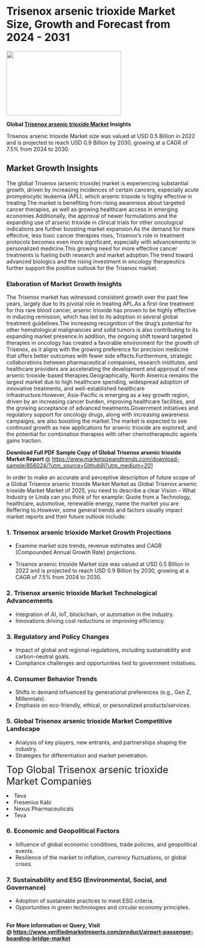 <H1>Trisenox arsenic trioxide Market Size, Growth and Forecast from 2024 - 2031</H1><img class="aligncenter size-medium wp-image-584254" src="https://thirdeyenews.in/wp-content/uploads/2024/09/Global-Market-Research-300x168.jpeg" alt="" width="300" height="168" /><p><strong>Global&nbsp;<a href="https://www.marketsizeandtrends.com/download-sample/856024/?utm_source=Github8j?utm_medium=201">Trisenox arsenic trioxide Market</a> Insights</strong></p><p>Trisenox arsenic trioxide Market size was valued at USD 0.5 Billion in 2022 and is projected to reach USD 0.9 Billion by 2030, growing at a CAGR of 7.5% from 2024 to 2030.</p><p><h2>Market Growth Insights</h2> The global Trisenox (arsenic trioxide) market is experiencing substantial growth, driven by increasing incidences of certain cancers, especially acute promyelocytic leukemia (APL), which arsenic trioxide is highly effective in treating.The market is benefiting from rising awareness about targeted cancer therapies, as well as growing healthcare access in emerging economies.Additionally, the approval of newer formulations and the expanding use of arsenic trioxide in clinical trials for other oncological indications are further boosting market expansion.As the demand for more effective, less toxic cancer therapies rises, Trisenox’s role in treatment protocols becomes even more significant, especially with advancements in personalized medicine.This growing need for more effective cancer treatments is fueling both research and market adoption.The trend toward advanced biologics and the rising investment in oncology therapeutics further support the positive outlook for the Trisenox market. <h3>Elaboration of Market Growth Insights</h3> The Trisenox market has witnessed consistent growth over the past few years, largely due to its pivotal role in treating APL.As a first-line treatment for this rare blood cancer, arsenic trioxide has proven to be highly effective in inducing remission, which has led to its adoption in several global treatment guidelines.The increasing recognition of the drug’s potential for other hematological malignancies and solid tumors is also contributing to its expanding market presence.In addition, the ongoing shift toward targeted therapies in oncology has created a favorable environment for the growth of Trisenox, as it aligns with the growing preference for precision medicine that offers better outcomes with fewer side effects.Furthermore, strategic collaborations between pharmaceutical companies, research institutes, and healthcare providers are accelerating the development and approval of new arsenic trioxide-based therapies.Geographically, North America remains the largest market due to high healthcare spending, widespread adoption of innovative treatments, and well-established healthcare infrastructure.However, Asia-Pacific is emerging as a key growth region, driven by an increasing cancer burden, improving healthcare facilities, and the growing acceptance of advanced treatments.Government initiatives and regulatory support for oncology drugs, along with increasing awareness campaigns, are also boosting the market.The market is expected to see continued growth as new applications for arsenic trioxide are explored, and the potential for combination therapies with other chemotherapeutic agents gains traction.</p><p><span class=""><strong>Download Full PDF Sample Copy of Global Trisenox arsenic trioxide Market Report</strong> @ <a href="https://www.marketsizeandtrends.com/download-sample/856024/?utm_source=Github8j?utm_medium=201" target="_blank">https://www.marketsizeandtrends.com/download-sample/856024/?utm_source=Github8j?utm_medium=201</a></span></p><p>In order to make an accurate and perceptive description of future scope of a Global&nbsp;Trisenox arsenic trioxide Market Market as Global&nbsp;Trisenox arsenic trioxide Market Market of 2025, you need to describe a clear Vision &ndash; What Industry or Linda can you think of for example: Quote from a Technology, healthcare, automotive, renewable energy, name the market you are Reffering to.However, some general trends and factors usually impact market reports and their future outlook include:</p><h3>1.&nbsp;<strong>Trisenox arsenic trioxide Market Growth Projections</strong></h3><ul><li>Examine market size trends, revenue estimates and CAGR (Compounded Annual Growth Rate) projections.</li><li><p>Trisenox arsenic trioxide Market size was valued at USD 0.5 Billion in 2022 and is projected to reach USD 0.9 Billion by 2030, growing at a CAGR of 7.5% from 2024 to 2030.</p></li></ul><h3>2.&nbsp;<strong>Trisenox arsenic trioxide Market Technological Advancements</strong></h3><ul><li>Integration of AI, IoT, blockchain, or automation in the industry.</li><li>Innovations driving cost reductions or improving efficiency.</li></ul><h3>3.&nbsp;<strong>Regulatory and Policy Changes</strong></h3><ul><li>Impact of global and regional regulations, including sustainability and carbon-neutral goals.</li><li>Compliance challenges and opportunities tied to government initiatives.</li></ul><h3>4.&nbsp;<strong>Consumer Behavior Trends</strong></h3><ul><li>Shifts in demand influenced by generational preferences (e.g., Gen Z, Millennials).</li><li>Emphasis on eco-friendly, ethical, or personalized products/services.</li></ul><h3>5.&nbsp;<strong>Global Trisenox arsenic trioxide Market Competitive Landscape</strong></h3><ul><li>Analysis of key players, new entrants, and partnerships shaping the industry.</li><li>Strategies for differentiation and market penetration.</li></ul><p data-pm-slice="1 1 []"><span style="color: inherit; font-family: inherit; font-size: 25px;">Top Global Trisenox arsenic trioxide Market Companies</span></p><div class="" data-test-id=""><p><li>Teva</li><li> Fresenius Kabi</li><li> Nexus Pharmaceuticals</li><li> Teva</li></p></div><h3>6.&nbsp;<strong>Economic and Geopolitical Factors</strong></h3><ul><li>Influence of global economic conditions, trade policies, and geopolitical events.</li><li>Resilience of the market to inflation, currency fluctuations, or global crises.</li></ul><h3>7.&nbsp;<strong>Sustainability and ESG (Environmental, Social, and Governance)</strong></h3><ul><li>Adoption of sustainable practices to meet ESG criteria.</li><li>Opportunities in green technologies and circular economy principles.</li></ul><h2><strong style="font-size: 14px;">For More Information or Query, Visit @&nbsp;</strong><a style="background-color: #ffffff; font-size: 14px;" href="https://www.marketsizeandtrends.com/report/trisenox-arsenic-trioxide-market/" target="_blank">https://www.verifiedmarketreports.com/product/airport-passenger-boarding-bridge-market</a></h2>